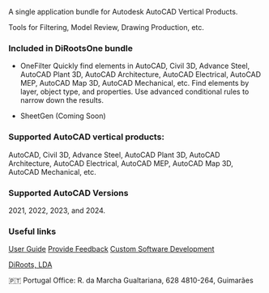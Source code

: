 A single application bundle for Autodesk AutoCAD Vertical Products. 

Tools for Filtering, Model Review, Drawing Production, etc.

### Included in DiRootsOne bundle
- OneFilter
Quickly find elements in AutoCAD, Civil 3D, Advance Steel, AutoCAD Plant 3D, AutoCAD Architecture, AutoCAD Electrical, AutoCAD MEP, AutoCAD Map 3D, AutoCAD Mechanical, etc. Find elements by layer, object type, and properties. Use advanced conditional rules to narrow down the results.

- SheetGen (Coming Soon)

### Supported AutoCAD vertical products:
AutoCAD, Civil 3D, Advance Steel, AutoCAD Plant 3D, AutoCAD Architecture, AutoCAD Electrical, AutoCAD MEP, AutoCAD Map 3D, AutoCAD Mechanical, etc.

### Supported AutoCAD Versions
2021, 2022, 2023, and 2024.

### Useful links
[User Guide](https://docs.dirootsone.diroots.com/)
[Provide Feedback](https://diroots.com/contact-us/?utm_source=DiRootsAppManager&utm_medium=App-Description&utm_campaign=DiRootsOne)
[Custom Software Development](https://diroots.com/custom-software-development/?utm_source=DiRootsAppManager&utm_medium=App-Description&utm_campaign=DiRootsOne)

[DiRoots, LDA](https://diroots.com/?utm_source=DiRootsAppManager&utm_medium=App-Description&utm_campaign=DiRootsOne) 

🇵🇹 Portugal Office:
R. da Marcha Gualtariana, 628
4810-264, Guimarães
